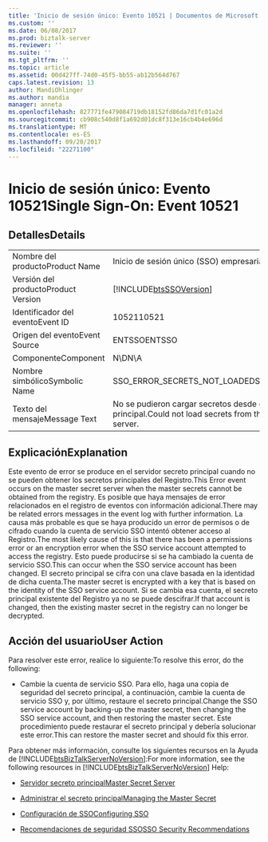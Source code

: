 ```yaml
---
title: 'Inicio de sesión único: Evento 10521 | Documentos de Microsoft'
ms.custom: ''
ms.date: 06/08/2017
ms.prod: biztalk-server
ms.reviewer: ''
ms.suite: ''
ms.tgt_pltfrm: ''
ms.topic: article
ms.assetid: 00d427ff-74d0-45f5-bb55-ab12b564d767
caps.latest.revision: 13
author: MandiOhlinger
ms.author: mandia
manager: anneta
ms.openlocfilehash: 827771fe479084719db18152fd86da7d1fc01a2d
ms.sourcegitcommit: cb908c540d8f1a692d01dc8f313e16cb4b4e696d
ms.translationtype: MT
ms.contentlocale: es-ES
ms.lasthandoff: 09/20/2017
ms.locfileid: "22271100"
---
```

# <a name="single-sign-on-event-10521"></a><span data-ttu-id="a960e-102">Inicio de sesión único: Evento 10521</span><span class="sxs-lookup"><span data-stu-id="a960e-102">Single Sign-On: Event 10521</span></span>
## <a name="details"></a><span data-ttu-id="a960e-103">Detalles</span><span class="sxs-lookup"><span data-stu-id="a960e-103">Details</span></span>  
  
|||  
|-|-|  
|<span data-ttu-id="a960e-104">Nombre del producto</span><span class="sxs-lookup"><span data-stu-id="a960e-104">Product Name</span></span>|<span data-ttu-id="a960e-105">Inicio de sesión único (SSO) empresarial</span><span class="sxs-lookup"><span data-stu-id="a960e-105">Enterprise Single Sign-On</span></span>|  
|<span data-ttu-id="a960e-106">Versión del producto</span><span class="sxs-lookup"><span data-stu-id="a960e-106">Product Version</span></span>|[!INCLUDE[btsSSOVersion](../includes/btsssoversion-md.md)]|  
|<span data-ttu-id="a960e-107">Identificador del evento</span><span class="sxs-lookup"><span data-stu-id="a960e-107">Event ID</span></span>|<span data-ttu-id="a960e-108">10521</span><span class="sxs-lookup"><span data-stu-id="a960e-108">10521</span></span>|  
|<span data-ttu-id="a960e-109">Origen del evento</span><span class="sxs-lookup"><span data-stu-id="a960e-109">Event Source</span></span>|<span data-ttu-id="a960e-110">ENTSSO</span><span class="sxs-lookup"><span data-stu-id="a960e-110">ENTSSO</span></span>|  
|<span data-ttu-id="a960e-111">Componente</span><span class="sxs-lookup"><span data-stu-id="a960e-111">Component</span></span>|<span data-ttu-id="a960e-112">N\D</span><span class="sxs-lookup"><span data-stu-id="a960e-112">N\A</span></span>|  
|<span data-ttu-id="a960e-113">Nombre simbólico</span><span class="sxs-lookup"><span data-stu-id="a960e-113">Symbolic Name</span></span>|<span data-ttu-id="a960e-114">SSO_ERROR_SECRETS_NOT_LOADED</span><span class="sxs-lookup"><span data-stu-id="a960e-114">SSO_ERROR_SECRETS_NOT_LOADED</span></span>|  
|<span data-ttu-id="a960e-115">Texto del mensaje</span><span class="sxs-lookup"><span data-stu-id="a960e-115">Message Text</span></span>|<span data-ttu-id="a960e-116">No se pudieron cargar secretos desde el Registro del servidor secreto principal.</span><span class="sxs-lookup"><span data-stu-id="a960e-116">Could not load secrets from the registry of the master secret server.</span></span>|  
  
## <a name="explanation"></a><span data-ttu-id="a960e-117">Explicación</span><span class="sxs-lookup"><span data-stu-id="a960e-117">Explanation</span></span>  
 <span data-ttu-id="a960e-118">Este evento de error se produce en el servidor secreto principal cuando no se pueden obtener los secretos principales del Registro.</span><span class="sxs-lookup"><span data-stu-id="a960e-118">This Error event occurs on the master secret server when the master secrets cannot be obtained from the registry.</span></span> <span data-ttu-id="a960e-119">Es posible que haya mensajes de error relacionados en el registro de eventos con información adicional.</span><span class="sxs-lookup"><span data-stu-id="a960e-119">There may be related errors messages in the event log with further information.</span></span> <span data-ttu-id="a960e-120">La causa más probable es que se haya producido un error de permisos o de cifrado cuando la cuenta de servicio SSO intentó obtener acceso al Registro.</span><span class="sxs-lookup"><span data-stu-id="a960e-120">The most likely cause of this is that there has been a permissions error or an encryption error when the SSO service account attempted to access the registry.</span></span> <span data-ttu-id="a960e-121">Esto puede producirse si se ha cambiado la cuenta de servicio SSO.</span><span class="sxs-lookup"><span data-stu-id="a960e-121">This can occur when the SSO service account has been changed.</span></span> <span data-ttu-id="a960e-122">El secreto principal se cifra con una clave basada en la identidad de dicha cuenta.</span><span class="sxs-lookup"><span data-stu-id="a960e-122">The master secret is encrypted with a key that is based on the identity of the SSO service account.</span></span> <span data-ttu-id="a960e-123">Si se cambia esa cuenta, el secreto principal existente del Registro ya no se puede descifrar.</span><span class="sxs-lookup"><span data-stu-id="a960e-123">If that account is changed, then the existing master secret in the registry can no longer be decrypted.</span></span>  
  
## <a name="user-action"></a><span data-ttu-id="a960e-124">Acción del usuario</span><span class="sxs-lookup"><span data-stu-id="a960e-124">User Action</span></span>  
 <span data-ttu-id="a960e-125">Para resolver este error, realice lo siguiente:</span><span class="sxs-lookup"><span data-stu-id="a960e-125">To resolve this error, do the following:</span></span>  
  
-   <span data-ttu-id="a960e-126">Cambie la cuenta de servicio SSO. Para ello, haga una copia de seguridad del secreto principal, a continuación, cambie la cuenta de servicio SSO y, por último, restaure el secreto principal.</span><span class="sxs-lookup"><span data-stu-id="a960e-126">Change the SSO service account by backing-up the master secret, then changing the SSO service account, and then restoring the master secret.</span></span> <span data-ttu-id="a960e-127">Este procedimiento puede restaurar el secreto principal y debería solucionar este error.</span><span class="sxs-lookup"><span data-stu-id="a960e-127">This can restore the master secret and should fix this error.</span></span>  
  
 <span data-ttu-id="a960e-128">Para obtener más información, consulte los siguientes recursos en la Ayuda de [!INCLUDE[btsBizTalkServerNoVersion](../includes/btsbiztalkservernoversion-md.md)]:</span><span class="sxs-lookup"><span data-stu-id="a960e-128">For more information, see the following resources in [!INCLUDE[btsBizTalkServerNoVersion](../includes/btsbiztalkservernoversion-md.md)] Help:</span></span>  
  
-   [<span data-ttu-id="a960e-129">Servidor secreto principal</span><span class="sxs-lookup"><span data-stu-id="a960e-129">Master Secret Server</span></span>](../core/master-secret-server.md)  
  
-   [<span data-ttu-id="a960e-130">Administrar el secreto principal</span><span class="sxs-lookup"><span data-stu-id="a960e-130">Managing the Master Secret</span></span>](../core/managing-the-master-secret.md)  
  
-   [<span data-ttu-id="a960e-131">Configuración de SSO</span><span class="sxs-lookup"><span data-stu-id="a960e-131">Configuring SSO</span></span>](../core/configuring-sso.md)  
  
-   [<span data-ttu-id="a960e-132">Recomendaciones de seguridad SSO</span><span class="sxs-lookup"><span data-stu-id="a960e-132">SSO Security Recommendations</span></span>](../core/sso-security-recommendations.md)